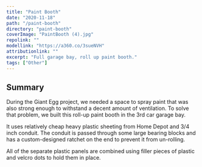 ```yaml
---
title: "Paint Booth"
date: "2020-11-18"
path: "/paint-booth"
directory: "paint-booth"
coverImage: "PaintBooth (4).jpg"
repolink: ""
modellink: "https://a360.co/3sueNVH"
attributionlink: ""
excerpt: "Full garage bay, roll up paint booth."
tags: ["Other"]
---
```


## Summary

During the Giant Egg project, we needed a space to spray paint that was also strong enough to withstand a decent amount of ventilation. To solve that problem, we built this roll-up paint booth in the 3rd car garage bay.

It uses relatively cheap heavy plastic sheeting from Home Depot and 3/4 inch conduit. The conduit is passed through some large bearing blocks and has a custom-designed ratchet on the end to prevent it from un-rolling.

All of the separate plastic panels are combined using filler pieces of plastic and velcro dots to hold them in place.
